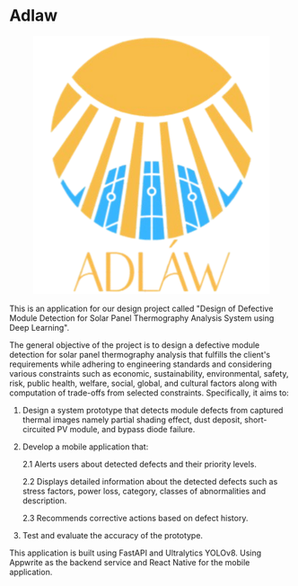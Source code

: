 # Adlaw 
<p align="center">
  <img src="assets/adlaw-v2.png" />
</p>

This is an application for our design project called "Design of Defective Module Detection for Solar  Panel Thermography Analysis System using Deep Learning". 

The general objective of the project is to design a defective module detection for solar panel thermography analysis that fulfills the client's requirements while adhering to engineering standards and considering various constraints such as economic, sustainability, environmental, safety, risk, public health, welfare, social, global, and cultural factors along with computation of trade-offs from selected constraints.
Specifically, it aims to:
1. Design a system prototype that detects module defects from captured thermal images namely partial shading effect, dust deposit, short-circuited PV module, and bypass diode failure.
2. Develop a mobile application that:

   2.1 Alerts users about detected defects and their priority levels.
   
   2.2 Displays detailed information about the detected defects such as stress factors, power loss, category, classes of abnormalities and description.
   
   2.3 Recommends corrective actions based on defect history.
4. Test and evaluate the accuracy of the prototype.


This application is built using FastAPI and Ultralytics YOLOv8. Using Appwrite as the backend service and React Native for the mobile application.
